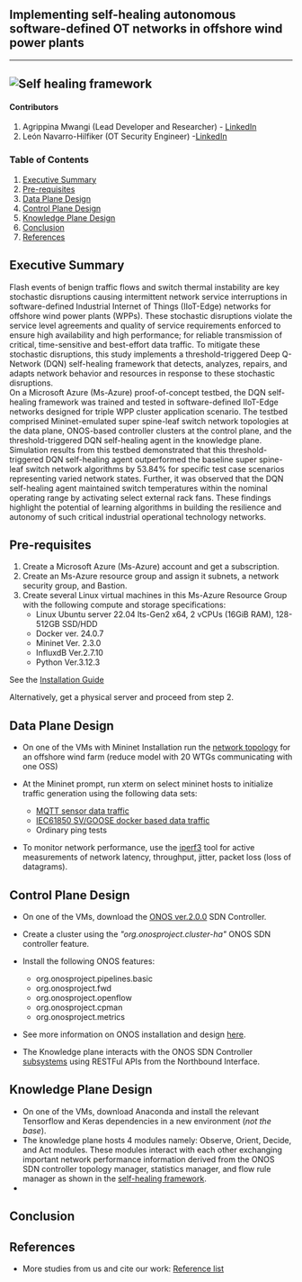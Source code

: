 ## Implementing self-healing autonomous software-defined OT networks in offshore wind power plants


---
![Self healing framework](https://github.com/PinaPhD/A-threshold-triggered-DQN-self-healing-framework/blob/main/Data/selfheal.png)
---

#### Contributors
1. Agrippina Mwangi (Lead Developer and Researcher) - [LinkedIn](https://dk.linkedin.com/in/agrippina-mwangi-3b512517a)
2. León Navarro-Hilfiker (OT Security Engineer) -[LinkedIn](https://www.linkedin.com/in/le%C3%B3n-navarro-hilfiker-320979254)


### Table of Contents

1. [Executive Summary](#summary)
2. [Pre-requisites](#requirements)
3. [Data Plane Design](#data-plane-design)
4. [Control Plane Design](#control-plane-design)
5. [Knowledge Plane Design](#knowledge-plane-design)
6. [Conclusion](#conclusion)
7. [References](#references)



## Executive Summary

Flash events of benign traffic flows and switch thermal instability are key stochastic disruptions causing intermittent network service interruptions in software-defined Industrial Internet of Things (IIoT-Edge) networks for offshore wind power plants (WPPs). 
These stochastic disruptions violate the service level agreements and quality of service requirements enforced to ensure high availability and high performance; for reliable transmission of critical, time-sensitive and best-effort data traffic. 
To mitigate these stochastic disruptions, this study implements a threshold-triggered Deep Q-Network (DQN) self-healing framework that detects, analyzes, repairs, and adapts network behavior and resources in response to these stochastic disruptions.  
On a Microsoft Azure (Ms-Azure) proof-of-concept testbed, the DQN self-healing framework was trained and tested in software-defined IIoT-Edge networks designed for triple WPP cluster application scenario. 
The testbed comprised Mininet-emulated super spine-leaf switch network topologies at the data plane, ONOS-based controller clusters at the control plane, and the threshold-triggered DQN self-healing agent in the knowledge plane.
Simulation results from this testbed demonstrated that this threshold-triggered DQN self-healing agent outperformed the baseline super spine-leaf switch network algorithms by 53.84% for specific test case scenarios representing varied network states. 
Further, it was observed that the DQN self-healing agent maintained switch temperatures within the nominal operating range by activating select external rack fans. 
These findings highlight the potential of learning algorithms in building the resilience and autonomy of such critical industrial operational technology networks. 



## Pre-requisites

1. Create a Microsoft Azure (Ms-Azure) account and get a subscription.
2. Create an Ms-Azure resource group and assign it subnets, a network security group, and Bastion.
2. Create several Linux virtual machines in this Ms-Azure Resource Group with the following compute and storage specifications: 
    - Linux Ubuntu server 22.04 lts-Gen2 x64, 2 vCPUs (16GiB RAM), 128-512GB SSD/HDD
    - Docker ver. 24.0.7
    - Mininet Ver. 2.3.0
    - InfluxdB Ver.2.7.10
    - Python Ver.3.12.3

See the [Installation Guide](https://github.com/PinaPhD/A-threshold-triggered-DQN-self-healing-framework/blob/main/ControlPlane/ONOS.md)

Alternatively, get a physical server and proceed from step 2.



## Data Plane Design
- On one of the VMs with Mininet Installation run the [network topology](https://github.com/PinaPhD/A-threshold-triggered-DQN-self-healing-framework/blob/main/DataPlane/topology.py) for an offshore wind farm (reduce model with 20 WTGs communicating with one OSS)
- At the Mininet prompt, run xterm on select mininet hosts to initialize traffic generation using the following data sets:
    - [MQTT sensor data traffic](https://github.com/PinaPhD/A-threshold-triggered-DQN-self-healing-framework/tree/main/DataPlane/IIoT_ECP_Socket)
    - [IEC61850 SV/GOOSE docker based data traffic](https://github.com/mz-automation/libiec61850)
    - Ordinary ping tests

- To monitor network performance, use the [iperf3](https://iperf.fr/) tool for active measurements of network latency, throughput, jitter, packet loss (loss of datagrams).


## Control Plane Design

- On one of the VMs, download the [ONOS ver.2.0.0](https://repo1.maven.org/maven2/org/onosproject/onos-releases/2.0.0/onos-2.0.0.tar.gz) SDN Controller.
- Create a cluster using the _"org.onosproject.cluster-ha"_ ONOS SDN controller feature.
- Install the following ONOS features:
    - org.onosproject.pipelines.basic
    - org.onosproject.fwd
    - org.onosproject.openflow
    - org.onosproject.cpman
    - org.onosproject.metrics

- See more information on ONOS installation and design [here](https://wiki.onosproject.org/display/ONOS/ONOS).
- The Knowledge plane interacts with the ONOS SDN Controller [subsystems](https://github.com/PinaPhD/A-threshold-triggered-DQN-self-healing-framework/tree/main/Images/onos-subsystems.png) using RESTFul APIs from the Northbound Interface.


## Knowledge Plane Design
- On one of the VMs, download Anaconda and install the relevant Tensorflow and Keras dependencies in a new environment (_not the base_). 
- The knowledge plane hosts 4 modules namely: Observe, Orient, Decide, and Act modules. These modules interact with each other exchanging important network performance information derived from the ONOS SDN controller topology manager, statistics manager, and flow rule manager as shown in the [self-healing framework](https://github.com/PinaPhD/A-threshold-triggered-DQN-self-healing-framework/blob/main/Data/selfheal.png).
- 
## Conclusion


## References

- More studies from us and cite our work: [Reference list](https://github.com/PinaPhD/A-threshold-triggered-DQN-self-healing-framework/blob/main/References.md)

